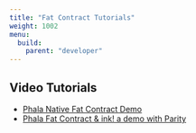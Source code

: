 ```yaml
---
title: "Fat Contract Tutorials"
weight: 1002
menu:
  build:
    parent: "developer"
---
```


## Video Tutorials

* [Phala Native Fat Contract Demo](https://www.youtube.com/watch?v=zaogHCuySD0&t=147s)
* [Phala Fat Contract & ink! a demo with Parity](https://www.youtube.com/watch?v=aZGj4FhkY6A)
